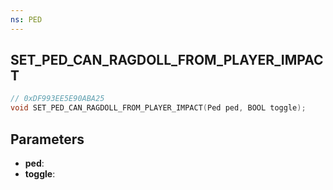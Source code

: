 ```yaml
---
ns: PED
---
```

## SET_PED_CAN_RAGDOLL_FROM_PLAYER_IMPACT

```c
// 0xDF993EE5E90ABA25
void SET_PED_CAN_RAGDOLL_FROM_PLAYER_IMPACT(Ped ped, BOOL toggle);
```

## Parameters
* **ped**:
* **toggle**:
